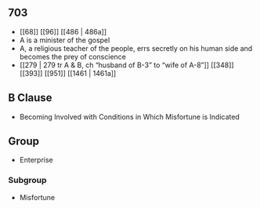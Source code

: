 ## 703
- [[68]] [[96]] [[486 | 486a]] 
- A is a minister of the gospel
- A, a religious teacher of the people, errs secretly on his human side and becomes the prey of conscience
- [[279 | 279 tr A &amp; B, ch “husband of B-3” to “wife of A-8”]] [[348]] [[393]] [[951]] [[1461 | 1461a]] 

## B Clause
- Becoming Involved with Conditions in Which Misfortune is Indicated

## Group
- Enterprise

### Subgroup
- Misfortune

